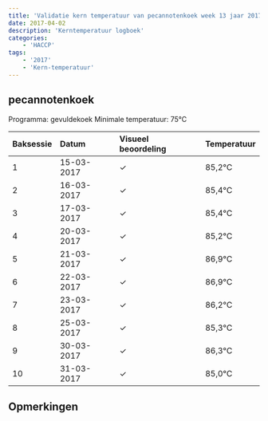 ```yaml
---
title: 'Validatie kern temperatuur van pecannotenkoek week 13 jaar 2017'
date: 2017-04-02
description: 'Kerntemperatuur logboek'
categories:
    - 'HACCP'
tags:
    - '2017'
    - 'Kern-temperatuur'
---
```


## pecannotenkoek

Programma: gevuldekoek
Minimale temperatuur: 75°C

| Baksessie | Datum | Visueel beoordeling | Temperatuur |
|:---|:---|:---|:---|
| 1 | 15-03-2017 | &check; | 85,2°C |
| 2 | 16-03-2017 | &check; | 85,4°C |
| 3 | 17-03-2017 | &check; | 85,4°C |
| 4 | 20-03-2017 | &check; | 85,2°C |
| 5 | 21-03-2017 | &check; | 86,9°C |
| 6 | 22-03-2017 | &check; | 86,9°C |
| 7 | 23-03-2017 | &check; | 86,2°C |
| 8 | 25-03-2017 | &check; | 85,3°C |
| 9 | 30-03-2017 | &check; | 86,3°C |
| 10 | 31-03-2017 | &check; | 85,0°C |

## Opmerkingen



